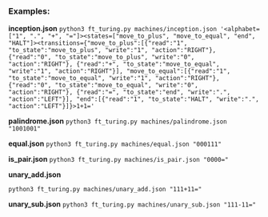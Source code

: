 ### Examples:

__inception.json__
```python3 ft_turing.py machines/inception.json '<alphabet=["1", ".", "+", "="]><states=["move_to_plus", "move_to_equal", "end", "HALT"]><transitions={"move_to_plus":[{"read":"1", "to_state":"move_to_plus", "write":"1", "action":"RIGHT"}, {"read":"0", "to_state":"move_to_plus", "write":"0", "action":"RIGHT"}, {"read":"+", "to_state":"move_to_equal", "write":"1", "action":"RIGHT"}], "move_to_equal":[{"read":"1", "to_state":"move_to_equal", "write":"1", "action":"RIGHT"}, {"read":"0", "to_state":"move_to_equal", "write":"0", "action":"RIGHT"}, {"read":"=", "to_state":"end", "write":".", "action":"LEFT"}], "end":[{"read":"1", "to_state":"HALT", "write":".", "action":"LEFT"}]}>1+1='```

__palindrome.json__
```python3 ft_turing.py machines/palindrome.json "1001001"```

__equal.json__
```python3 ft_turing.py machines/equal.json "000111"```

__is_pair.json__
```python3 ft_turing.py machines/is_pair.json "0000="```

__unary_add.json__

```python3 ft_turing.py machines/unary_add.json "111+11="```

__unary_sub.json__
```python3 ft_turing.py machines/unary_sub.json "111-11="```
